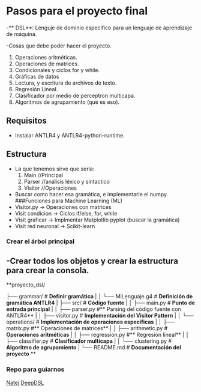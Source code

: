 # Pasos para el proyecto final
-** DSL**:  Lenguje de dominio especifico para un lenguaje de aprendizaje de máquina.

-Cosas que debe poder hacer el proyecto.

1. Operaciones aritméticas.
2. Operaciones de matrices.
3. Condicionales y ciclos for y while.
5. Gráficas de datos
6. Lectura, y escritura de archivos de texto.
7. Regresión Lineal.
8. Clasificador por medio de perceptron multicapa.
9. Algoritmos de agrupamiento (que es eso).

## Requisitos
- Instalar ANTLR4 y ANTLR4-python-runtime.

## Estructura
- La que tenemos sirve que sería:
	1. Main //Principal
	2. Parser //análisis léxico y sintactico
	3. Visitor //Operaciones
- Buscar como hacer esa gramática, e implementarle el numpy.
###Funciones para Machine Learning (ML)
- Visitor.py -> Operaciones con matrices
- Visit condicion -> Ciclos if/else, for, while
- Visit graficar -> Implmentar Matplotlib pyplot (buscar la gramática)
- Visit red neuronal -> Scikit-learn
### Crear el árbol principal
-Crear todos los objetos y crear la estructura para crear la consola.
- 
**proyecto_dsl/

├── grammar/                 # **Definir gramática**
|
│   └── MiLenguaje.g4        # **Definición de gramática ANTLR4**
|
├── src/                     # **Código fuente**
|
│   ├── main.py              # **Punto de entrada principal**
|
│   ├── parser.py            #** Parsing del código fuente con ANTLR4**
|
│   ├── visitor.py           # **Implementación del Visitor Pattern**
|
│   └── operations/          # **Implementación de operaciones específicas**
|
│       ├── matrix.py        #** Operaciones de matrices**
|
│       ├── arithmetic.py    # **Operaciones aritméticas**
|
│       ├── regression.py    #** Regresión lineal**
|
│       ├── classifier.py    # **Clasificador multicapa**
|
│       └── clustering.py    # **Algoritmo de agrupamiento**
|
└── README.md                # **Documentación del proyecto**
**

### Repo para guiarnos
[Natej](https://github.com/natej/dsl "Natej")
[DeepDSL](https://github.com/deepdsl/deepdsl "DeepDSL")

